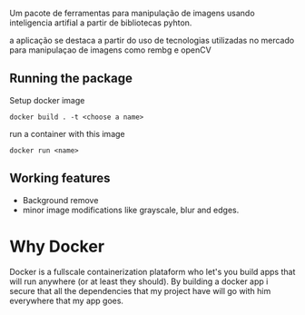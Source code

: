 
Um pacote de ferramentas para manipulação de imagens usando inteligencia artifial a partir de bibliotecas pyhton. 

a aplicação se destaca a partir do uso de tecnologias utilizadas no mercado para manipulaçao de imagens como rembg e openCV 

## Running the package

Setup docker image 

``docker build . -t <choose a name>``

run a container with this image

``docker run <name>``

## Working features 

- Background remove
- minor image modifications like grayscale, blur and edges. 

# Why Docker

Docker is a fullscale containerization plataform who let's you build apps that will run anywhere (or at least they should). By building a docker app i secure that all the dependencies that my project have will go with him everywhere that my app goes.